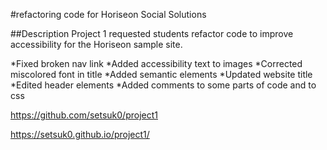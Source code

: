 #refactoring code for Horiseon Social Solutions

##Description 
Project 1 requested students refactor code to improve accessibility for the Horiseon sample site. 

*Fixed broken nav link
*Added accessibility text to images
*Corrected miscolored font in title
*Added semantic elements
*Updated website title
*Edited header elements
*Added comments to some parts of code and to css

https://github.com/setsuk0/project1

https://setsuk0.github.io/project1/
